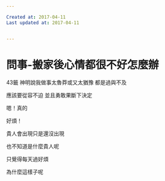 ```yaml
---

Created at: 2017-04-11
Last updated at: 2017-04-11


---
```


# 問事-搬家後心情都很不好怎麼辦


43籤
神明說我做事太魯莽或又太猶豫
都是過與不及

應該要從容不迫
並且勇敢果斷下決定

嗯！真的

好煩！

貴人會出現只是還沒出現

也不知道是什麼貴人呢

只覺得每天過好煩

為什麼這樣子呢

